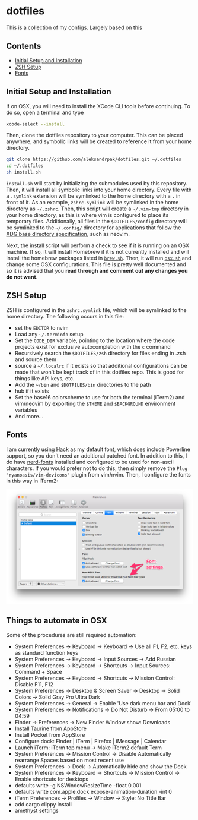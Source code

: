 # dotfiles

This is a collection of my configs. Largely based on [this](https://github.com/nicknisi/dotfiles)


## Contents

+ [Initial Setup and Installation](#initial-setup-and-installation)
+ [ZSH Setup](#zsh-setup)
+ [Fonts](#fonts)

## Initial Setup and Installation

If on OSX, you will need to install the XCode CLI tools before continuing. To do so, open a terminal and type

```bash
xcode-select --install
```

Then, clone the dotfiles repository to your computer. This can be placed anywhere, and symbolic links will be created to reference it from your home directory.

```bash
git clone https://github.com/aleksandrpak/dotfiles.git ~/.dotfiles
cd ~/.dotfiles
sh install.sh
```

`install.sh` will start by initializing the submodules used by this repository. Then, it will install all symbolic links into your home directory. Every file with a `.symlink` extension will be symlinked to the home directory with a `.` in front of it. As an example, `zshrc.symlink` will be symlinked in the home directory as `~/.zshrc`. Then, this script will create a `~/.vim-tmp` directory in your home directory, as this is where vim is configured to place its temporary files. Additionally, all files in the `$DOTFILES/config` directory will be symlinked to the `~/.config/` directory for applications that follow the [XDG base directory specification](http://standards.freedesktop.org/basedir-spec/basedir-spec-latest.html), such as neovim.

Next, the install script will perform a check to see if it is running on an OSX machine. If so, it will install Homebrew if it is not currently installed and will install the homebrew packages listed in [`brew.sh`](install/brew.sh). Then, it will run [`osx.sh`](install/osx.sh) and change some OSX configurations. This file is pretty well documented and so it is advised that you __read through and comment out any changes you do not want__.

## ZSH Setup

ZSH is configured in the `zshrc.symlink` file, which will be symlinked to the home directory. The following occurs in this file:

* set the `EDITOR` to nvim
* Load any `~/.terminfo` setup
* Set the `CODE_DIR` variable, pointing to the location where the code projects exist for exclusive autocompletion with the `c` command
* Recursively search the `$DOTFILES/zsh` directory for files ending in .zsh and source them
* source a `~/.localrc` if it exists so that additional configurations can be made that won't be kept track of in this dotfiles repo. This is good for things like API keys, etc.
* Add the `~/bin` and `$DOTFILES/bin` directories to the path
* hub if it exists
* Set the base16 colorscheme to use for both the terminal (iTerm2) and vim/neovim by exporting the `$THEME` and `$BACKGROUND` environment variables
* And more...

## Fonts

I am currently using [Hack](http://sourcefoundry.org/hack/) as my default font, which does include Powerline support, so you don't need an additional patched font. In addition to this, I do have [nerd-fonts](https://github.com/ryanoasis/nerd-fonts) installed and configured to be used for non-ascii characters. If you would prefer not to do this, then simply remove the `Plug 'ryanoasis/vim-devicons'` plugin from vim/nvim. Then, I configure the fonts in this way in iTerm2:

![](iterm-fonts-config.png)

## Things to automate in OSX

Some of the procedures are still required automation:

* System Preferences -> Keyboard -> Keyboard -> Use all F1, F2, etc. keys as standard function keys
* System Preferences -> Keyboard -> Input Sources -> Add Russian
* System Preferences -> Keyboard -> Shortcuts -> Input Sources: Command + Space
* System Preferences -> Keyboard -> Shortcuts -> Mission Control: Disable F11, F12
* System Preferences -> Desktop & Screen Saver -> Desktop -> Solid Colors -> Solid Gray Pro Ultra Dark
* System Preferences -> General -> Enable 'Use dark menu bar and Dock'
* System Preferences -> Notifications -> Do Not Disturb -> From 05:00 to 04:59
* Finder -> Preferences -> New Finder Window show: Downloads
* Install Taurine from AppStore
* Install Pocket from AppStore
* Configure dock: Finder | iTerm | Firefox | iMessage | Calendar
* Launch iTerm: iTerm top menu -> Make iTerm2 default Term
* System Preferences -> Mission Control -> Disable Automatically rearrange Spaces based on most recent use
* System Preferences -> Dock -> Automatically hide and show the Dock
* System Preferences -> Keyboard -> Shortcuts -> Mission Control -> Enable shortcuts for desktops
* defaults write -g NSWindowResizeTime -float 0.001
* defaults write com.apple.dock expose-animation-duration -int 0
* iTerm Preferences -> Profiles -> Window -> Style: No Title Bar
* add cargo clippy install
* amethyst settings
